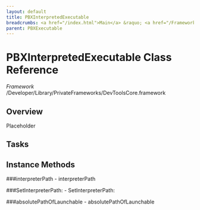 ```yaml
---
layout: default
title: PBXInterpretedExecutable
breadcrumbs: <a href="/index.html">Main</a> &raquo; <a href="/Frameworks.html">Framework</a> &raquo; <a href="/Frameworks/DevToolsCore.html">DevToolsCore</a> &raquo; PBXInterpretedExecutable
parent: PBXExecutable 
---
```

# PBXInterpretedExecutable Class Reference

*Framework* /Developer/Library/PrivateFrameworks/DevToolsCore.framework

## Overview

Placeholder

## Tasks

## Instance Methods

<a name="-interpreterPath"></a>
###interpreterPath
    - interpreterPath

<a name="-SetInterpreterPath:"></a>
###SetInterpreterPath:
    - SetInterpreterPath:

<a name="-absolutePathOfLaunchable"></a>
###absolutePathOfLaunchable
    - absolutePathOfLaunchable

